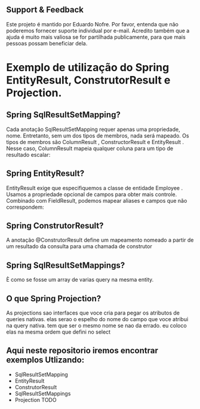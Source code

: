 ## Support & Feedback<BR>
Este projeto é mantido por Eduardo Nofre. Por favor, entenda que não poderemos fornecer suporte individual por e-mail. Acredito também que a ajuda é muito mais valiosa se for partilhada publicamente, para que mais pessoas possam beneficiar dela.

# Exemplo de utilização do Spring EntityResult, ConstrutorResult e Projection.

## Spring SqlResultSetMapping?
Cada anotação SqlResultSetMapping  requer apenas uma propriedade, nome. Entretanto, sem um dos tipos de membros, nada será mapeado. Os tipos de membros são ColumnResult , ConstructorResult e EntityResult .
Nesse caso,  ColumnResult  mapeia qualquer coluna para um tipo de resultado escalar:

## Spring EntityResult?
EntityResult exige que especifiquemos a classe de entidade Employee .
Usamos a propriedade opcional de campos  para obter mais controle. Combinado com  FieldResult, podemos mapear aliases e campos que não correspondem:

## Spring ConstrutorResult?
A anotação @ConstrutorResult define um mapeamento nomeado a partir de um
resultado da consulta para uma chamada de construtor

## Spring SqlResultSetMappings? 
È como se fosse um array de varias query na mesma entity.

## O que Spring Projection?
As projections sao interfaces que voce cria para pegar os atributos de queries nativas. elas serao o espelho do nome do campo que voce atribui na query nativa. 
tem que ser o mesmo nome se nao da errado. eu coloco elas na mesma ordem que defini no select

## Aqui neste repositorio iremos encontrar exemplos Utlizando:
 - SqlResultSetMapping
 - EntityResult
 - ConstrutorResult
 - SqlResultSetMappings
 - Projection TODO
   
